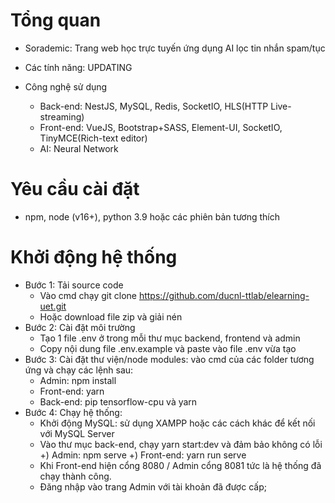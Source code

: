 
# Tổng quan

- Sorademic: Trang web học trực tuyến ứng dụng AI lọc tin nhắn spam/tục

- Các tính năng: UPDATING

- Công nghệ sử dụng
  + Back-end: NestJS, MySQL, Redis, SocketIO, HLS(HTTP Live-streaming)
  + Front-end: VueJS, Bootstrap+SASS, Element-UI, SocketIO, TinyMCE(Rich-text editor)
  + AI: Neural Network
  
# Yêu cầu cài đặt
  * npm, node (v16+), python 3.9 hoặc các phiên bản tương thích 

# Khởi động hệ thống
  - Bước 1: Tải source code
    + Vào cmd chạy git clone https://github.com/ducnl-ttlab/elearning-uet.git
    + Hoặc download file zip và giải nén
  - Bước 2: Cài đặt môi trường
    + Tạo 1 file .env ở trong mỗi thư mục backend, frontend và admin
    + Copy nội dung file .env.example và paste vào file .env vừa tạo
  - Bước 3: Cài đặt thư viện/node modules: vào cmd của các folder tương ứng và chạy các lệnh sau:
    + Admin: npm install
    + Front-end: yarn
    + Back-end: pip tensorflow-cpu và yarn
  - Bước 4: Chạy hệ thống:
    + Khởi động MySQL: sử dụng XAMPP hoặc các cách khác để kết nối với MySQL Server
    + Vào thư mục back-end, chạy yarn start:dev và đảm bảo không có lỗi
      +) Admin: npm serve
      +) Front-end: yarn run serve
    + Khi Front-end hiện cổng 8080 / Admin cổng 8081 tức là hệ thống đã chạy thành công.
    + Đăng nhập vào trang Admin với tài khoản đã được cấp;
      
